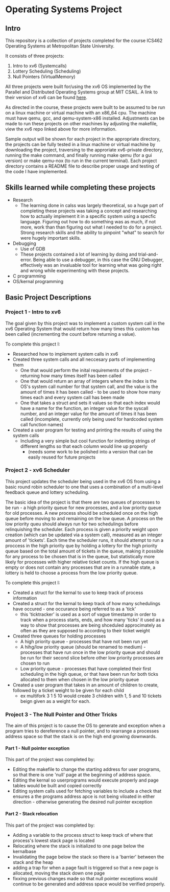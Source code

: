 # Operating Systems Project

## Intro

This repository is a collection of projects completed for the course ICS462 Operating Systems at Metropolitan State University.

It consists of three projects:

1. Intro to xv6 (Systemcalls)
2. Lottery Scheduling (Scheduling)
3. Null Pointers (VirtualMemory)

All three projects were built for/using the xv6 OS implemented by the Parallel and Distributed Operating Systems group at MIT CSAIL.
A link to their version of xv6 can be found [here](https://github.com/mit-pdos/xv6-public).

As directed in the course, these projects were built to be assumed to be run on a linux machine or virtual machine with an x86_64 cpu.
The machine must have qemu, gcc, and qemu-system-x86 installed. Adjustments can be made to run these projects on other machines by adjusting the makefile, view the xv6 repo linked above for more information.

Sample output will be shown for each project in the appropriate directory, the projects can be fully tested in a linux machine or virtual machine by downloading the project, traversing to the approriate xv6-private directory, running the make command, and finally running make qemu (for a gui version) or make qemu-nox (to run in the current terminal). Each project directory contains a README file to describe proper usage and testing of the code I have implemented.

## Skills learned while completing these projects

* Research
	* The learning done in calss was largely theoretical, so a huge part of completing these projects was taking a concept and researching how to actually implement it in a specific system using a specfic language. Figuring out how to do something was as much, if not more, work than than figuring out what I needed to do for a project. Strong research skills and the ability to pinpoint "what" to search for were hugely important skills.
* Debugging
	* Use of GDB
	* These projects contained a lot of learning by doing and trial-and-error. Being able to use a debugger, in this case the GNU Debugger, effectively was an invaluable tool for learning what was going right and wrong while experimenting with these projects.
* C programming
* OS/kernal programming

## Basic Project Descriptions

### Project 1 - Intro to xv6

The goal given by this project was to implement a custom system call in the xv6 Operating System that would return how many times this custom has been called (incrementing the count before returning a value).

To complete this project I:
* Researched how to implement system calls in xv6
* Created three system calls and all neccesary parts of implementing them
	* One that would perform the inital requirements of the project - returning how many times itself has been called
	* One that would return an array of integers where the index is the OS's system call number for that system call, and the value is the amount of times it has been called - to be used to show how many times each and every system call has been made
	* One that takes a struct and sets it values so that each index would have a name for the function, an integer value for the syscall number, and an integer value for the amount of times it has been called (incomplete, currently only being used for hardcoded system call function names)
* Created a user program for testing and printing the results of using the system calls
	* Including a very simple but cool function for indenting strings of different lengths so that each column would line up properly
		* (needs some work to be polished into a version that can be easily reused for future projects

### Project 2 - xv6 Scheduler

This project updates the scheduler being used in the xv6 OS from using a basic round robin scheduler to one that uses a combination of a multi-level feedback queue and lottery scheduling.

The basic idea of the project is that there are two queues of processes to be run - a high priority queue for new processes, and a low priority queue for old processes. A new process should be scheduled once on the high queue before moving to and remaining on the low queue. A process on the low priority queu should always run for two schedulings before relinquishing the scheduler. Each process is given a priority weight upon creation (which can be updated via a system call), measured as an integer amount of 'tickets'. Each time the scheduler runs, it should attempt to run a proccess in the high priority que by holding a lottery for the high priority queue based on the total amount of tickets in the queue, making it possible for any process to be chosen that is in the queue, but statistically more likely for processes with higher relative ticket counts. If the high queue is empty or does not contain any processes that are in a runnable state, a lottery is held to choose a process from the low priority queue.

To complete this project I:
* Created a struct for the kernal to use to keep track of process information
* Created a struct for the kernal to keep track of how many schedulings have occured - one occurance being referred to as a 'tick'
	* this 'ticktracker' is used as a sort of vague timestamp in order to track when a process starts, ends, and how many 'ticks' it used as a way to show that processes are being shceduled approcimately as often as they are supposed to according to their ticket weight
* Created three queues for holding processes
	* A high priority queue - processes that have not been run yet
	* A hihg/low priority queue (should be renamed to medium) - processes that have run once in the low priority queue and should be run for their second slice before other low priority processes are chosen to run
	* Low priority queue - processes that have completed their first scheduling in the high queue, or that have been run for both ticks allocated to them when chosen in the low priority queue
* Created a user program that takes in an amount of children to create, followed by a ticket weight to be given for each child
	* ex multifork 3 1 5 10 would create 3 children with 1, 5 and 10 tickets beign given as a weight for each.

### Project 3 - The Null Pointer and Other Tricks

The aim of this project is to cause the OS to generate and exception when a program tries to dereference a null pointer, and to rearrange a processes address space so that the stack is on the high end growing downwards.

#### Part 1 - Null pointer exception

This part of the project was completed by:
* Editing the makefile to change the starting address for user programs, so that there is one 'null' page at the beginning of address space.
* Editing the kernal so userprograms would execute properly and page tables would be built and copied correctly
* Editing system calls used for fetching variables to include a check that ensures a the programs address apce is not being viloated in either direction - otherwise generating the desired null pointer exception

#### Part 2 - Stack relocation

This part of the project was completed by:
* Adding a variable to the process struct to keep track of where that process's lowest stack page is located
* Relocating where the stack is initialized to one page below the kernalbase
* Invalidating the page below the stack so there is a 'barrier' between the stack and the heap
* adding a trap for when a page fault is triggered so that a new page is allocated, moving the stack down one page
* fixxing previous changes made so that null pointer exceptions would continue to be generated and address space would be verified properly.

